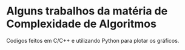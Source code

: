 # Alguns trabalhos da matéria de Complexidade de Algoritmos
Codigos feitos em C/C++ e utilizando Python para plotar os gráficos.
